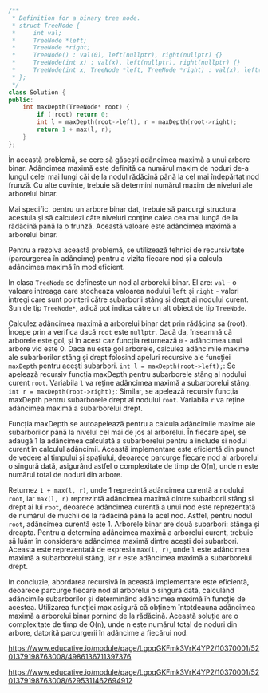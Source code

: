 ```cpp
/**
 * Definition for a binary tree node.
 * struct TreeNode {
 *     int val;
 *     TreeNode *left;
 *     TreeNode *right;
 *     TreeNode() : val(0), left(nullptr), right(nullptr) {}
 *     TreeNode(int x) : val(x), left(nullptr), right(nullptr) {}
 *     TreeNode(int x, TreeNode *left, TreeNode *right) : val(x), left(left), right(right) {}
 * };
 */
class Solution {
public:
    int maxDepth(TreeNode* root) {
        if (!root) return 0;
        int l = maxDepth(root->left), r = maxDepth(root->right);
        return 1 + max(l, r);
    }
};
```


În această problemă, se cere să găsești adâncimea maximă a unui arbore binar.
Adâncimea maximă este definită ca numărul maxim de noduri de-a lungul celei mai lungi căi de la nodul rădăcină până la cel mai îndepărtat nod frunză. 
Cu alte cuvinte, trebuie să determini numărul maxim de niveluri ale arborelui binar.

Mai specific, pentru un arbore binar dat, trebuie să parcurgi structura acestuia și să calculezi câte niveluri conține calea cea mai lungă de la rădăcină până la o frunză.
Această valoare este adâncimea maximă a arborelui binar.

Pentru a rezolva această problemă, se utilizează tehnici de recursivitate (parcurgerea în adâncime) pentru a vizita fiecare nod și a calcula adâncimea maximă în mod eficient.

In clasa `TreeNode` se defineste un nod al arborelui binar.
El are:
`val` - o valoare intreaga care stocheaza valoarea nodului
`left` și `right` - valori intregi care sunt pointeri către subarborii stâng și drept ai nodului curent. Sun de tip `TreeNode*`, adică pot indica către un alt obiect de tip `TreeNode`.

Calculez adâncimea maximă a arborelui binar dat prin rădăcina sa (root).
Începe prin a verifica dacă `root` este `nullptr`. 
Dacă da, înseamnă că arborele este gol, și în acest caz funcția returnează `0` - adâncimea unui arbore vid este 0.
Daca nu este gol arborele, calculez adâncimile maxime ale subarborilor stâng și drept folosind apeluri recursive ale funcției `maxDepth` pentru acești subarbori.
`int l = maxDepth(root->left);`: Se apelează recursiv funcția maxDepth pentru subarborele stâng al nodului curent `root`. Variabila `l` va reține adâncimea maximă a subarborelui stâng.
`int r = maxDepth(root->right);`: Similar, se apelează recursiv funcția maxDepth pentru subarborele drept al nodului `root`. Variabila `r` va reține adâncimea maximă a subarborelui drept.

Funcția maxDepth se autoapelează pentru a calcula adâncimile maxime ale subarborilor până la nivelul cel mai de jos al arborelui.
În fiecare apel, se adaugă 1 la adâncimea calculată a subarborelui pentru a include și nodul curent în calculul adâncimii.
Această implementare este eficientă din punct de vedere al timpului și spațiului, deoarece parcurge fiecare nod al arborelui o singură dată, asigurând astfel o complexitate de timp de O(n), unde n este numărul total de noduri din arbore.

Returnez `1 + max(l, r)`, 
unde 1 reprezintă adâncimea curentă a nodului `root`, 
iar `max(l, r)` reprezintă adâncimea maximă dintre subarborii stâng și drept ai lui `root`, 
deoarece adâncimea curentă a unui nod este reprezentată de numărul de muchii de la rădăcină până la acel nod. Astfel, pentru nodul `root`, adâncimea curentă este 1.
Arborele binar are două subarbori: stânga și dreapta.
Pentru a determina adâncimea maximă a arborelui curent, trebuie să luăm în considerare adâncimea maximă dintre acești doi subarbori.
Aceasta este reprezentată de expresia `max(l, r)`, unde `l` este adâncimea maximă a subarborelui stâng, iar `r` este adâncimea maximă a subarborelui drept.

In concluzie, abordarea recursivă în această implementare este eficientă, deoarece parcurge fiecare nod al arborelui o singură dată, calculând adâncimile subarborilor și determinând adâncimea maximă în funcție de acestea. Utilizarea funcției max asigură că obținem întotdeauna adâncimea maximă a arborelui binar pornind de la rădăcină. Această soluție are o complexitate de timp de O(n), unde n este numărul total de noduri din arbore, datorită parcurgerii în adâncime a fiecărui nod.


https://www.educative.io/module/page/LgoqGKFmk3VrK4YP2/10370001/5201379198763008/4986136711397376

https://www.educative.io/module/page/LgoqGKFmk3VrK4YP2/10370001/5201379198763008/6295311462694912




